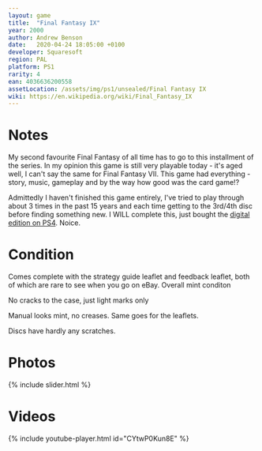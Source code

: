 ```yaml
---
layout: game
title:  "Final Fantasy IX"
year: 2000
author: Andrew Benson
date:   2020-04-24 18:05:00 +0100
developer: Squaresoft
region: PAL
platform: PS1
rarity: 4
ean: 4036636200558
assetLocation: /assets/img/ps1/unsealed/Final Fantasy IX
wiki: https://en.wikipedia.org/wiki/Final_Fantasy_IX
---
```


# Notes

My second favourite Final Fantasy of all time has to go to this installment of the series.
In my opinion this game is still very playable today - it's aged well, I can't say the same for Final Fantasy VII. This game had everything - story, music, gameplay and by the way how
good was the card game!? 

Admittedly I haven't finished this game entirely, I've tried to play through about 3 times in the past 15 years and each time getting to the 3rd/4th disc before finding something new. I WILL complete this, just bought the [digital edition on PS4](https://store.playstation.com/en-gb/product/EP0082-CUSA08918_00-FF9FORPS4BUNDLE1?smcid=pdc%3Aus-en%3Aweb-pdc-games-final-fantasy-ix-digital-edition-ps4%3Aleadproductinfo-buy-download%3Anull%3A). Noice.

# Condition

Comes complete with the strategy guide leaflet and feedback leaflet, both of which are rare to see when you go on eBay. Overall mint conditon

No cracks to the case, just light marks only

Manual looks mint, no creases. Same goes for the leaflets.

Discs have hardly any scratches.

# Photos

{% include slider.html %}

# Videos

{% include youtube-player.html id="CYtwP0Kun8E" %}
